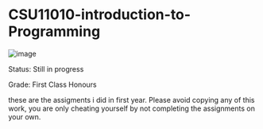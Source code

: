 # CSU11010-introduction-to-Programming
![image](https://user-images.githubusercontent.com/72886944/109691072-f5828700-7b7e-11eb-8281-642106fcc36b.png)

Status: Still in progress

Grade: First Class Honours

these are the assigments i did in first year. Please avoid copying any of this work, you are only cheating yourself by not completing the assignments on your own.
